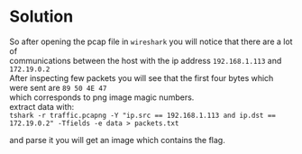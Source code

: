 # Solution 

So after opening the pcap file in `wireshark` you will notice that there are a lot of <br>
communications between the host with the ip address `192.168.1.113` and `172.19.0.2` <br>
After inspecting few packets you will see that the first four bytes which were sent are `89 50 4E 47` <br> 
which corresponds to png image magic numbers. <br>
extract data with: <br>
`tshark -r traffic.pcapng -Y "ip.src == 192.168.1.113 and ip.dst == 172.19.0.2" -Tfields -e data > packets.txt` <br>

and parse it you will get an image which contains the flag.
